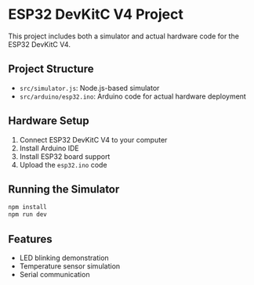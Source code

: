 # ESP32 DevKitC V4 Project

This project includes both a simulator and actual hardware code for the ESP32 DevKitC V4.

## Project Structure

- `src/simulator.js`: Node.js-based simulator
- `src/arduino/esp32.ino`: Arduino code for actual hardware deployment

## Hardware Setup

1. Connect ESP32 DevKitC V4 to your computer
2. Install Arduino IDE
3. Install ESP32 board support
4. Upload the `esp32.ino` code

## Running the Simulator

```bash
npm install
npm run dev
```

## Features

- LED blinking demonstration
- Temperature sensor simulation
- Serial communication